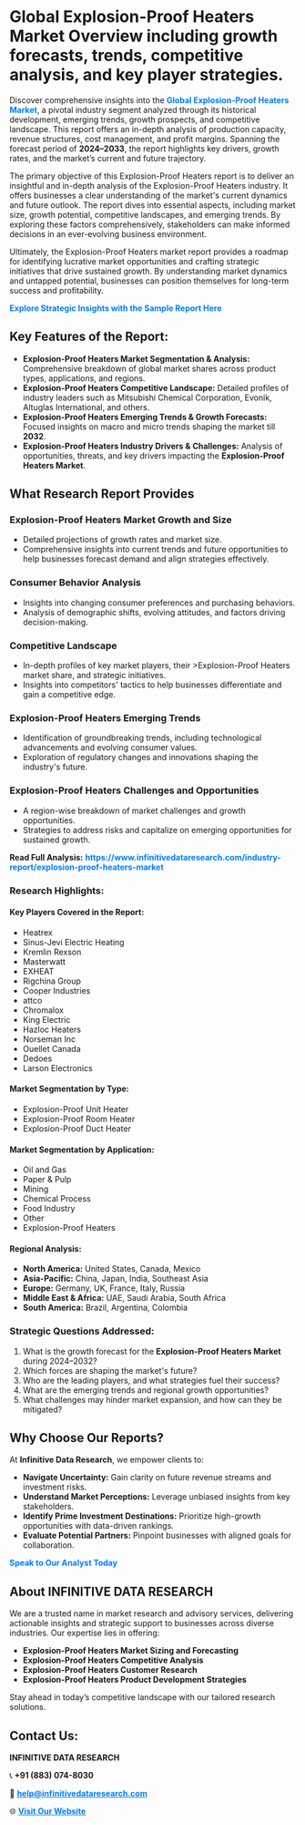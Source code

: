 <h1>Global Explosion-Proof Heaters Market Overview including growth forecasts, trends, competitive analysis, and key player strategies.</h1>
<p>
Discover comprehensive insights into the 
<a href="https://www.infinitivedataresearch.com/industry-report/explosion-proof-heaters-market" rel="dofollow" style="color: #007BFF; text-decoration: none;"><strong>Global Explosion-Proof Heaters Market</strong></a>, a pivotal industry segment analyzed through its historical development, emerging trends, growth prospects, and competitive landscape. This report offers an in-depth analysis of production capacity, revenue structures, cost management, and profit margins. Spanning the forecast period of <strong>2024–2033</strong>, the report highlights key drivers, growth rates, and the market’s current and future trajectory.
</p>
<p>
The primary objective of this Explosion-Proof Heaters report is to deliver an insightful and in-depth analysis of the Explosion-Proof Heaters industry. It offers businesses a clear understanding of the market's current dynamics and future outlook. The report dives into essential aspects, including market size, growth potential, competitive landscapes, and emerging trends. By exploring these factors comprehensively, stakeholders can make informed decisions in an ever-evolving business environment.
</p>
<p>
Ultimately, the Explosion-Proof Heaters market report provides a roadmap for identifying lucrative market opportunities and crafting strategic initiatives that drive sustained growth. By understanding market dynamics and untapped potential, businesses can position themselves for long-term success and profitability.
</p>
<p>
<a href="https://www.infinitivedataresearch.com/request-sample/reportId=101971" style="color: #007BFF; text-decoration: none;"><strong>Explore Strategic Insights with the Sample Report Here</strong></a>
</p>

<h2>Key Features of the Report:</h2>
<ul>
<li><strong>Explosion-Proof Heaters Market Segmentation & Analysis:</strong> Comprehensive breakdown of global market shares across product types, applications, and regions.</li>
<li><strong>Explosion-Proof Heaters Competitive Landscape:</strong> Detailed profiles of industry leaders such as Mitsubishi Chemical Corporation, Evonik, Altuglas International, and others.</li>
<li><strong>Explosion-Proof Heaters Emerging Trends & Growth Forecasts:</strong> Focused insights on macro and micro trends shaping the market till <strong>2032</strong>.</li>
<li><strong>Explosion-Proof Heaters Industry Drivers & Challenges:</strong> Analysis of opportunities, threats, and key drivers impacting the <strong>Explosion-Proof Heaters Market</strong>.</li>
</ul>

<h2>What Research Report Provides</h2>
<h3>Explosion-Proof Heaters Market Growth and Size</h3>
<ul>
<li>Detailed projections of growth rates and market size.</li>
<li>Comprehensive insights into current trends and future opportunities to help businesses forecast demand and align strategies effectively.</li>
</ul>

<h3>Consumer Behavior Analysis</h3>
<ul>
<li>Insights into changing consumer preferences and purchasing behaviors.</li>
<li>Analysis of demographic shifts, evolving attitudes, and factors driving decision-making.</li>
</ul>

<h3>Competitive Landscape</h3>
<ul>
<li>In-depth profiles of key market players, their >Explosion-Proof Heaters market share, and strategic initiatives.</li>
<li>Insights into competitors' tactics to help businesses differentiate and gain a competitive edge.</li>
</ul>

<h3>Explosion-Proof Heaters Emerging Trends</h3>
<ul>
<li>Identification of groundbreaking trends, including technological advancements and evolving consumer values.</li>
<li>Exploration of regulatory changes and innovations shaping the industry's future.</li>
</ul>

<h3>Explosion-Proof Heaters Challenges and Opportunities</h3>
<ul>
<li>A region-wise breakdown of market challenges and growth opportunities.</li>
<li>Strategies to address risks and capitalize on emerging opportunities for sustained growth.</li>
</ul>
<p><strong>Read Full Analysis:</strong> <a href="https://www.infinitivedataresearch.com/industry-report/explosion-proof-heaters-market" rel="dofollow" style="color: #007BFF; text-decoration: none;"><strong>https://www.infinitivedataresearch.com/industry-report/explosion-proof-heaters-market</strong></a></p>
<h3>Research Highlights:</h3>
<h4>Key Players Covered in the Report:</h4>
<ul><li>Heatrex</li><li>Sinus-Jevi Electric Heating</li><li>Kremlin Rexson</li><li>Masterwatt</li><li>EXHEAT</li><li>Rigchina Group</li><li>Cooper Industries</li><li>attco</li><li>Chromalox</li><li>King Electric</li><li>Hazloc Heaters</li><li>Norseman Inc</li><li>Ouellet Canada</li><li>Dedoes</li><li>Larson Electronics</li></ul>
<h4>Market Segmentation by Type:</h4>
<ul><li>Explosion-Proof Unit Heater</li><li>Explosion-Proof Room Heater</li><li>Explosion-Proof Duct Heater</li></ul>
<h4>Market Segmentation by Application:</h4>
<ul><li>Oil and Gas</li><li>Paper &amp; Pulp</li><li>Mining</li><li>Chemical Process</li><li>Food Industry</li><li>Other</li><li>Explosion-Proof Heaters</li></ul>

<h4>Regional Analysis:</h4>
<ul>
<li><strong>North America:</strong> United States, Canada, Mexico</li>
<li><strong>Asia-Pacific:</strong> China, Japan, India, Southeast Asia</li>
<li><strong>Europe:</strong> Germany, UK, France, Italy, Russia</li>
<li><strong>Middle East & Africa:</strong> UAE, Saudi Arabia, South Africa</li>
<li><strong>South America:</strong> Brazil, Argentina, Colombia</li>
</ul>

<h3>Strategic Questions Addressed:</h3>
<ol>
<li>What is the growth forecast for the <strong>Explosion-Proof Heaters Market</strong> during 2024–2032?</li>
<li>Which forces are shaping the market's future?</li>
<li>Who are the leading players, and what strategies fuel their success?</li>
<li>What are the emerging trends and regional growth opportunities?</li>
<li>What challenges may hinder market expansion, and how can they be mitigated?</li>
</ol>

<h2>Why Choose Our Reports?</h2>
<p>At <strong>Infinitive Data Research</strong>, we empower clients to:</p>
<ul>
<li><strong>Navigate Uncertainty:</strong> Gain clarity on future revenue streams and investment risks.</li>
<li><strong>Understand Market Perceptions:</strong> Leverage unbiased insights from key stakeholders.</li>
<li><strong>Identify Prime Investment Destinations:</strong> Prioritize high-growth opportunities with data-driven rankings.</li>
<li><strong>Evaluate Potential Partners:</strong> Pinpoint businesses with aligned goals for collaboration.</li>
</ul>
<p><a href="https://www.infinitivedataresearch.com/industry-report/explosion-proof-heaters-market" rel="dofollow" style="color: #007BFF; text-decoration: none;"><strong>Speak to Our Analyst Today</strong></a></p>

<h2>About INFINITIVE DATA RESEARCH</h2>
<p>We are a trusted name in market research and advisory services, delivering actionable insights and strategic support to businesses across diverse industries. Our expertise lies in offering:</p>
<ul>
<li><strong>Explosion-Proof Heaters Market Sizing and Forecasting</strong></li>
<li><strong>Explosion-Proof Heaters Competitive Analysis</strong></li>
<li><strong>Explosion-Proof Heaters Customer Research</strong></li>
<li><strong>Explosion-Proof Heaters Product Development Strategies</strong></li>
</ul>
<p>Stay ahead in today’s competitive landscape with our tailored research solutions.</p>

<h2>Contact Us:</h2>
<p><strong>INFINITIVE DATA RESEARCH</strong></p>
<p>📞 <strong>+91 (883) 074-8030</strong></p>
<p>📧 <strong><a href="mailto:help@infinitivedataresearch.com" style="color: #007BFF;">help@infinitivedataresearch.com</a></strong></p>
<p>🌐 <strong><a href="https://www.infinitivedataresearch.com" rel="dofollow" style="color: #007BFF;">Visit Our Website</a></strong></p>